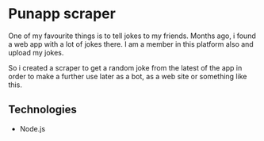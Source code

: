 # Punapp scraper
One of my favourite things is to tell jokes to my friends.
Months ago, i found a web app with a lot of jokes there.
I am a member in this platform also and upload my jokes.

So i created a scraper to get a random joke from the latest of the app in order to make a further use later as a bot, as a web site or something like this.

## Technologies
- Node.js
